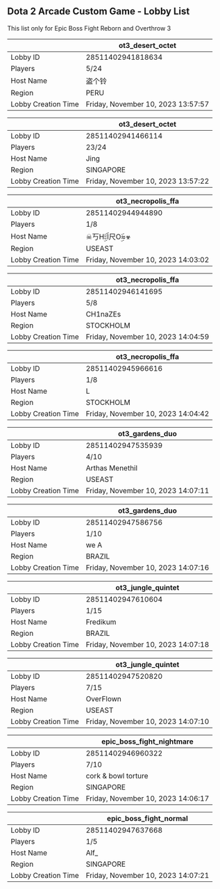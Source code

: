 ## Dota 2 Arcade Custom Game - Lobby List

This list only for Epic Boss Fight Reborn and Overthrow 3

|  | ot3_desert_octet |
| ------ | ------ |
| Lobby ID | 28511402941818634 |
| Players | 5/24 |
| Host Name | 盗个铃 |
| Region | PERU |
| Lobby Creation Time | Friday, November 10, 2023 13:57:57 |


|  | ot3_desert_octet |
| ------ | ------ |
| Lobby ID | 28511402941466114 |
| Players | 23/24 |
| Host Name | Jing |
| Region | SINGAPORE |
| Lobby Creation Time | Friday, November 10, 2023 13:57:22 |


|  | ot3_necropolis_ffa |
| ------ | ------ |
| Lobby ID | 28511402944944890 |
| Players | 1/8 |
| Host Name | ☠丂HۣۜะĨ尺Oۣۜ≈☣ |
| Region | USEAST |
| Lobby Creation Time | Friday, November 10, 2023 14:03:02 |


|  | ot3_necropolis_ffa |
| ------ | ------ |
| Lobby ID | 28511402946141695 |
| Players | 5/8 |
| Host Name | CH1naZEs |
| Region | STOCKHOLM |
| Lobby Creation Time | Friday, November 10, 2023 14:04:59 |


|  | ot3_necropolis_ffa |
| ------ | ------ |
| Lobby ID | 28511402945966616 |
| Players | 1/8 |
| Host Name | L |
| Region | STOCKHOLM |
| Lobby Creation Time | Friday, November 10, 2023 14:04:42 |


|  | ot3_gardens_duo |
| ------ | ------ |
| Lobby ID | 28511402947535939 |
| Players | 4/10 |
| Host Name | Arthas Menethil |
| Region | USEAST |
| Lobby Creation Time | Friday, November 10, 2023 14:07:11 |


|  | ot3_gardens_duo |
| ------ | ------ |
| Lobby ID | 28511402947586756 |
| Players | 1/10 |
| Host Name | we A |
| Region | BRAZIL |
| Lobby Creation Time | Friday, November 10, 2023 14:07:16 |


|  | ot3_jungle_quintet |
| ------ | ------ |
| Lobby ID | 28511402947610604 |
| Players | 1/15 |
| Host Name | Fredikum |
| Region | BRAZIL |
| Lobby Creation Time | Friday, November 10, 2023 14:07:18 |


|  | ot3_jungle_quintet |
| ------ | ------ |
| Lobby ID | 28511402947520820 |
| Players | 7/15 |
| Host Name | OverFlown |
| Region | USEAST |
| Lobby Creation Time | Friday, November 10, 2023 14:07:10 |


|  | epic_boss_fight_nightmare |
| ------ | ------ |
| Lobby ID | 28511402946960322 |
| Players | 7/10 |
| Host Name | cork & bowl torture |
| Region | SINGAPORE |
| Lobby Creation Time | Friday, November 10, 2023 14:06:17 |


|  | epic_boss_fight_normal |
| ------ | ------ |
| Lobby ID | 28511402947637668 |
| Players | 1/5 |
| Host Name | Alf_ |
| Region | SINGAPORE |
| Lobby Creation Time | Friday, November 10, 2023 14:07:21 |


